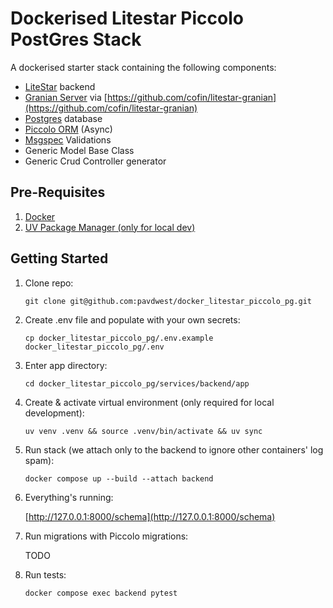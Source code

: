 # Dockerised Litestar Piccolo PostGres Stack

A dockerised starter stack containing the following components:

- [LiteStar](https://litestar.dev/) backend
- [Granian Server](https://github.com/emmett-framework/granian) via [https://github.com/cofin/litestar-granian](https://github.com/cofin/litestar-granian)
- [Postgres](https://www.postgresql.org/) database
- [Piccolo ORM](https://piccolo-orm.readthedocs.io/en/latest/#) (Async)
- [Msgspec](https://jcristharif.com/msgspec/) Validations
- Generic Model Base Class
- Generic Crud Controller generator

## Pre-Requisites

1. [Docker](https://docs.docker.com/get-started/get-docker/)
2. [UV Package Manager (only for local dev)](https://github.com/astral-sh/uv)

## Getting Started

1. Clone repo:

   `git clone git@github.com:pavdwest/docker_litestar_piccolo_pg.git`

2. Create .env file and populate with your own secrets:

   `cp docker_litestar_piccolo_pg/.env.example docker_litestar_piccolo_pg/.env`

3. Enter app directory:

   `cd docker_litestar_piccolo_pg/services/backend/app`

4. Create & activate virtual environment (only required for local development):

   `uv venv .venv && source .venv/bin/activate && uv sync`

5. Run stack (we attach only to the backend to ignore other containers' log spam):

   `docker compose up --build --attach backend`

6. Everything's running:

   [http://127.0.0.1:8000/schema](http://127.0.0.1:8000/schema)

7. Run migrations with Piccolo migrations:

   TODO

8. Run tests:

   `docker compose exec backend pytest`
